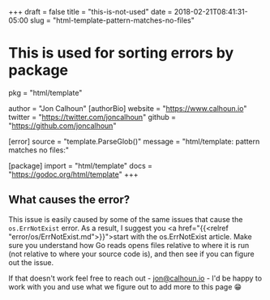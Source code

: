 +++
draft = false
title = "this-is-not-used"
date = 2018-02-21T08:41:31-05:00
slug = "html-template-pattern-matches-no-files"
# This is used for sorting errors by package
pkg = "html/template"

author = "Jon Calhoun"
[authorBio]
website = "https://www.calhoun.io"
twitter = "https://twitter.com/joncalhoun"
github = "https://github.com/joncalhoun"

[error]
source = "template.ParseGlob()"
message = "html/template: pattern matches no files:"

[package]
import = "html/template"
docs = "https://godoc.org/html/template"
+++

## What causes the error?

This issue is easily caused by some of the same issues that cause the `os.ErrNotExist` error. As a result, I suggest you <a href="{{<relref "error/os/ErrNotExist.md">}}">start with the os.ErrNotExist article</a>. Make sure you understand how Go reads opens files relative to where it is run (not relative to where your source code is), and then see if you can figure out the issue.

If that doesn't work feel free to reach out - <jon@calhoun.io> - I'd be happy to work with you and use what we figure out to add more to this page 😁

<!-- ## How can I fix it? -->

<!-- Fill this in... -->
